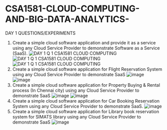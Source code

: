# CSA1581-CLOUD-COMPUTING-AND-BIG-DATA-ANALYTICS-
DAY 1 QUESTIONS/EXPERIMENTS 
1.	Create a simple cloud software application and provide it as a service using any Cloud Service Provider to demonstrate Software as a Service (SaaS).
![DAY 1 Q 1  CSA1581 CLOUD COMPUTING](https://user-images.githubusercontent.com/112744426/236403299-7260486b-eab6-406d-8464-755c10fb98de.jpg)
![DAY 1 Q 1  CSA1581 CLOUD COMPUTING](https://user-images.githubusercontent.com/112744426/236403378-e82309d5-2f53-44e8-9bb9-1bae5d581978.jpg)
![DAY 1  Q 1 CSA1581 CLOUD COMPUTING](https://user-images.githubusercontent.com/112744426/236403416-9b94de7f-909b-4ac0-a62e-57867c85a234.png)
2.	Create a simple cloud software application for Flight Reservation System using any Cloud Service Provider to demonstrate SaaS
![image](https://user-images.githubusercontent.com/112744426/236403680-8f7adddd-3bab-4489-b9cd-d0acd6a6c348.png)
![image](https://user-images.githubusercontent.com/112744426/236403784-5dac0c1d-39af-465a-8678-572c38bcf2eb.png)
3.	Create a simple cloud software application for Property Buying & Rental process (In Chennai city) using any Cloud Service Provider to demonstrate SaaS
![image](https://user-images.githubusercontent.com/112744426/236403907-5c2d8953-757a-414c-83b7-325ae0ddd3f4.png)
![image](https://user-images.githubusercontent.com/112744426/236403945-8f35595d-2479-4ad0-9f83-812c9ba1ecbb.png)
4.	Create a simple cloud software application for Car Booking Reservation System using any Cloud Service Provider to demonstrate SaaS.
![image](https://user-images.githubusercontent.com/112744426/236404130-76fee710-ed71-440b-9ed7-abe3495153aa.png)
5.	Create a simple cloud software application for Library book reservation system for SIMATS library using any Cloud Service Provider to demonstrate SaaS
![image](https://user-images.githubusercontent.com/112744426/236404341-ce83b2e4-ed17-41f8-a2e7-c97f0a9532ae.png)
